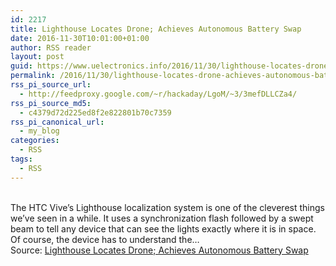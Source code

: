 ```yaml
---
id: 2217
title: Lighthouse Locates Drone; Achieves Autonomous Battery Swap
date: 2016-11-30T10:01:00+01:00
author: RSS reader
layout: post
guid: https://www.uelectronics.info/2016/11/30/lighthouse-locates-drone-achieves-autonomous-battery-swap/
permalink: /2016/11/30/lighthouse-locates-drone-achieves-autonomous-battery-swap/
rss_pi_source_url:
  - http://feedproxy.google.com/~r/hackaday/LgoM/~3/3mefDLLCZa4/
rss_pi_source_md5:
  - c4379d72d225ed8f2e822801b70c7359
rss_pi_canonical_url:
  - my_blog
categories:
  - RSS
tags:
  - RSS
---
```

&#013;  
The HTC Vive’s Lighthouse localization system is one of the cleverest things we’ve seen in a while. It uses a synchronization flash followed by a swept beam to tell any device that can see the lights exactly where it is in space. Of course, the device has to understand the…&#013;  
Source: <a href="http://feedproxy.google.com/~r/hackaday/LgoM/~3/3mefDLLCZa4/" target="_blank">Lighthouse Locates Drone; Achieves Autonomous Battery Swap</a>